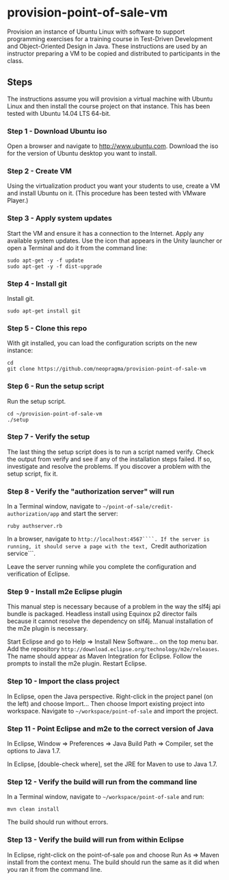 # provision-point-of-sale-vm

Provision an instance of Ubuntu Linux with software to support programming exercises for a training course in Test-Driven Development and Object-Oriented Design in Java. These instructions are used by an instructor preparing a VM to be copied and distributed to participants in the class.

## Steps

The instructions assume you will provision a virtual machine with Ubuntu Linux and then install the course project on that instance. This has been tested with Ubuntu 14.04 LTS 64-bit.

### Step 1 - Download Ubuntu iso

Open a browser and navigate to http://www.ubuntu.com. Download the iso for the version of Ubuntu desktop you want to install.

### Step 2 - Create VM

Using the virtualization product you want your students to use, create a VM and install Ubuntu on it. (This procedure has been tested with VMware Player.)

### Step 3 - Apply system updates

Start the VM and ensure it has a connection to the Internet. Apply any available system updates. Use the icon that appears in the Unity launcher or open a Terminal and do it from the command line:

```shell
sudo apt-get -y -f update
sudo apt-get -y -f dist-upgrade
```

### Step 4 - Install git

 Install git.

```shell
sudo apt-get install git
```

### Step 5 - Clone this repo

With git installed, you can load the configuration scripts on the new instance:

```shell
cd
git clone https://github.com/neopragma/provision-point-of-sale-vm
```

### Step 6 - Run the setup script

Run the setup script.

```shell
cd ~/provision-point-of-sale-vm
./setup
```

### Step 7 - Verify the setup

The last thing the setup script does is to run a script named verify. Check the output from verify and see if any of the installation steps failed. If so, investigate and resolve the problems. If you discover a problem with the setup script, fix it.

### Step 8 - Verify the "authorization server" will run

In a Terminal window, navigate to ```~/point-of-sale/credit-authorization/app``` and start the server:

```shell
ruby authserver.rb
```

In a browser, navigate to ```http://localhost:4567````. If the server is running, it should serve a page with the text, ```Credit authorization service```. 

Leave the server running while you complete the configuration and verification of Eclipse.

### Step 9 - Install m2e Eclipse plugin

This manual step is necessary because of a problem in the way the slf4j api bundle is packaged. Headless install using Equinox p2 director fails because it cannot resolve the dependency on slf4j. Manual installation of the m2e plugin is necessary.

Start Eclipse and go to Help => Install New Software... on the top menu bar. Add the repository ```http://download.eclipse.org/technology/m2e/releases```. The name should appear as Maven Integration for Eclipse. Follow the prompts to install the m2e plugin. Restart Eclipse.

### Step 10 - Import the class project

In Eclipse, open the Java perspective. Right-click in the project panel (on the left) and choose Import... Then choose Import existing project into workspace. Navigate to ```~/workspace/point-of-sale``` and import the project.

### Step 11 - Point Eclipse and m2e to the correct version of Java

In Eclipse, Window => Preferences => Java Build Path => Compiler, set the options to Java 1.7.

In Eclipse, [double-check where], set the JRE for Maven to use to Java 1.7.

### Step 12 - Verify the build will run from the command line

In a Terminal window, navigate to ```~/workspace/point-of-sale``` and run:

```shell
mvn clean install
```

The build should run without errors.

### Step 13 - Verify the build will run from within Eclipse

In Eclipse, right-click on the point-of-sale ```pom``` and choose Run As => Maven install from the context menu. The build should run the same as it did when you ran it from the command line.








